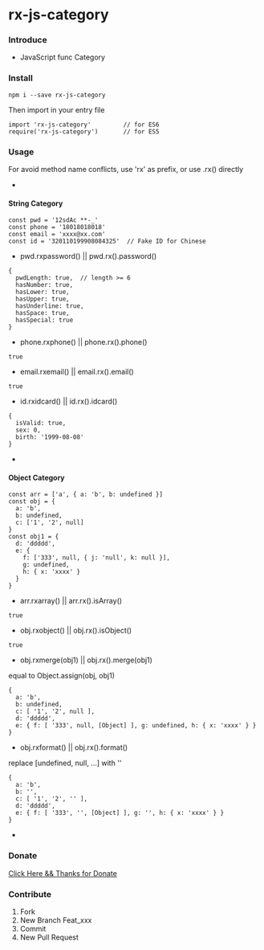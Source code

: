 # rx-js-category

### Introduce
* JavaScript func Category

### Install
```
npm i --save rx-js-category
```
Then import in your entry file

```
import 'rx-js-category'			// for ES6
require('rx-js-category')		// for ES5
```

### Usage
For avoid method name conflicts, use 'rx' as prefix, or use .rx() directly

-
#### String Category
```
const pwd = '12sdAc **-_'
const phone = '18018018018'
const email = 'xxxx@xx.com'
const id = '320110199908084325'  // Fake ID for Chinese
```

* pwd.rxpassword() || pwd.rx().password()

```
{
  pwdLength: true,  // length >= 6
  hasNumber: true,
  hasLower: true,
  hasUpper: true,
  hasUnderline: true,
  hasSpace: true,
  hasSpecial: true
}
```

* phone.rxphone() || phone.rx().phone()

```
true
```

* email.rxemail() || email.rx().email()

```
true
```

* id.rxidcard() || id.rx().idcard()

```
{
  isValid: true,
  sex: 0,
  birth: '1999-08-08'
}
```
-

#### Object Category
```
const arr = ['a', { a: 'b', b: undefined }]
const obj = {
  a: 'b',
  b: undefined,
  c: ['1', '2', null]
}
const obj1 = {
  d: 'ddddd',
  e: {
    f: ['333', null, { j: 'null', k: null }],
    g: undefined,
    h: { x: 'xxxx' }
  }
}
```

* arr.rxarray() || arr.rx().isArray()

```
true
```

* obj.rxobject() || obj.rx().isObject()

```
true
```

* obj.rxmerge(obj1) || obj.rx().merge(obj1)

equal to Object.assign(obj, obj1)

```
{
  a: 'b',
  b: undefined,
  c: [ '1', '2', null ],
  d: 'ddddd',
  e: { f: [ '333', null, [Object] ], g: undefined, h: { x: 'xxxx' } }
}
```

* obj.rxformat() || obj.rx().format()

replace [undefined, null, ...] with ''

```
{
  a: 'b',
  b: '',
  c: [ '1', '2', '' ],
  d: 'ddddd',
  e: { f: [ '333', '', [Object] ], g: '', h: { x: 'xxxx' } }
}
```

-
### Donate
[Click Here && Thanks for Donate](https://github.com/Renny-X/donate)

### Contribute
1.  Fork
2.  New Branch Feat_xxx
3.  Commit
4.  New Pull Request
